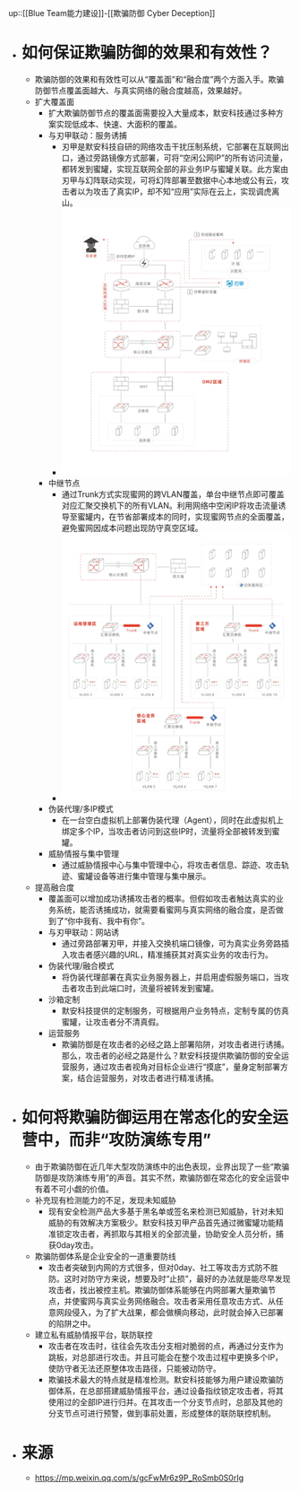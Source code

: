 up::[[Blue Team能力建设]]-[[欺骗防御 Cyber Deception]]
- # 如何保证欺骗防御的效果和有效性？
	- 欺骗防御的效果和有效性可以从“覆盖面”和“融合度”两个方面入手。欺骗防御节点覆盖面越大、与真实网络的融合度越高，效果越好。
	- 扩大覆盖面
		- 扩大欺骗防御节点的覆盖面需要投入大量成本，默安科技通过多种方案实现低成本、快速、大面积的覆盖。
		- 与刃甲联动：服务诱捕
			- 刃甲是默安科技自研的网络攻击干扰压制系统，它部署在互联网出口，通过旁路镜像方式部署，可将“空闲公网IP”的所有访问流量，都转发到蜜罐，实现互联网全部的非业务IP与蜜罐关联。此方案由刃甲与幻阵联动实现，可将幻阵部署至数据中心本地或公有云，攻击者以为攻击了真实IP，却不知“应用”实际在云上，实现调虎离山。
			- <img src="/assets/Pasted image 20221104155126.png">
		- 中继节点
			- 通过Trunk方式实现蜜网的跨VLAN覆盖，单台中继节点即可覆盖对应汇聚交换机下的所有VLAN。利用网络中空闲IP将攻击流量诱导至蜜罐内，在节省部署成本的同时，实现蜜网节点的全面覆盖，避免蜜网因成本问题出现防守真空区域。
			- <img src="/assets/Pasted image 20221104155133.png">
		- 伪装代理/多IP模式
			- 在一台空白虚拟机上部署伪装代理（Agent），同时在此虚拟机上绑定多个IP，当攻击者访问到这些IP时，流量将全部被转发到蜜罐。
		- 威胁情报与集中管理
			- 通过威胁情报中心与集中管理中心，将攻击者信息、踪迹、攻击轨迹、蜜罐设备等进行集中管理与集中展示。
	- 提高融合度
		- 覆盖面可以增加成功诱捕攻击者的概率。但假如攻击者触达真实的业务系统，能否诱捕成功，就需要看蜜网与真实网络的融合度，是否做到了“你中我有、我中有你”。
		- 与刃甲联动：网站诱
			- 通过旁路部署刃甲，并接入交换机端口镜像，可为真实业务旁路插入攻击者感兴趣的URL，精准捕获其对真实业务的攻击行为。
		- 伪装代理/融合模式
			- 将伪装代理部署在真实业务服务器上，并启用虚假服务端口，当攻击者攻击到此端口时，流量将被转发到蜜罐。
		- 沙箱定制
			- 默安科技提供的定制服务，可根据用户业务特点，定制专属的仿真蜜罐，让攻击者分不清真假。
		- 运营服务
			- 欺骗防御是在攻击者的必经之路上部署陷阱，对攻击者进行诱捕。那么，攻击者的必经之路是什么？默安科技提供欺骗防御的安全运营服务，通过攻击者视角对目标企业进行“摸底”，量身定制部署方案，结合运营服务，对攻击者进行精准诱捕。
- # 如何将欺骗防御运用在常态化的安全运营中，而非“攻防演练专用”
	- 由于欺骗防御在近几年大型攻防演练中的出色表现，业界出现了一些“欺骗防御是攻防演练专用”的声音。其实不然，欺骗防御在常态化的安全运营中有着不可小觑的价值。
	- 补充现有检测能力的不足，发现未知威胁
		- 现有安全检测产品大多基于黑名单或签名来检测已知威胁，针对未知威胁的有效解决方案极少。默安科技刃甲产品首先通过微蜜罐功能精准锁定攻击者，再抓取与其相关的全部流量，协助安全人员分析，捕获0day攻击。
	- 欺骗防御体系是企业安全的一道重要防线
		- 攻击者突破到内网的方式很多，但对0day、社工等攻击方式防不胜防。这时对防守方来说，想要及时“止损”，最好的办法就是能尽早发现攻击者，找出被控主机。欺骗防御体系能够在内网部署大量欺骗节点，并使蜜网与真实业务网络融合。攻击者采用任意攻击方式、从任意网段侵入，为了扩大战果，都会做横向移动，此时就会掉入已部署的陷阱之中。
	- 建立私有威胁情报平台，联防联控
		- 攻击者在攻击时，往往会先攻击分支相对脆弱的点，再通过分支作为跳板，对总部进行攻击。并且可能会在整个攻击过程中更换多个IP，使防守者无法还原整体攻击路径，只能被动防守。
		- 欺骗技术最大的特点就是精准检测。默安科技能够为用户建设欺骗防御体系，在总部搭建威胁情报平台，通过设备指纹锁定攻击者，将其使用过的全部IP进行归并。在其攻击一个分支节点时，总部及其他的分支节点可进行预警，做到事前处置，形成整体的联防联控机制。
- # 来源
	- https://mp.weixin.qq.com/s/gcFwMr6z9P_RoSmb0S0rIg